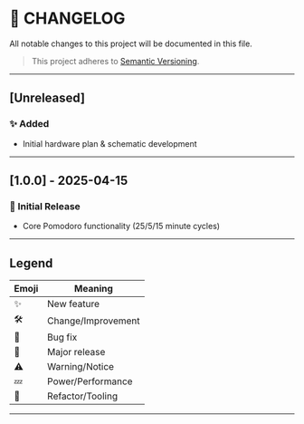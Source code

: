 # 📓 CHANGELOG

All notable changes to this project will be documented in this file.

> This project adheres to [Semantic Versioning](https://semver.org/).


---

## [Unreleased]
### ✨ Added
- Initial hardware plan & schematic development

---

## [1.0.0] - 2025-04-15
### 🚀 Initial Release
- Core Pomodoro functionality (25/5/15 minute cycles)
---

## Legend

| Emoji  | Meaning         |
|--------|------------------|
| ✨     | New feature       |
| 🛠️     | Change/Improvement |
| 🐞     | Bug fix           |
| 🚀     | Major release     |
| ⚠️     | Warning/Notice    |
| 💤     | Power/Performance |
| 🔧     | Refactor/Tooling  |

---